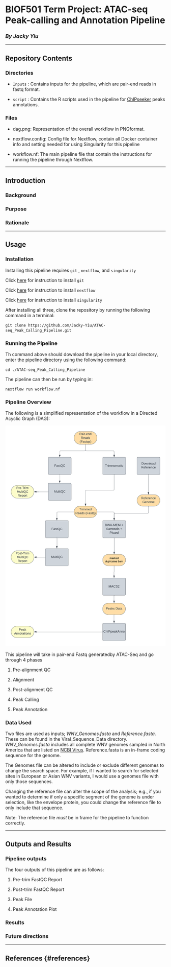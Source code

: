 # BIOF501 Term Project: ATAC-seq Peak-calling and Annotation Pipeline

### *By Jacky Yiu*

------------------------------------------------------------------------

## Repository Contents

### Directories

-   `Inputs` : Contains inputs for the pipeline, which are pair-end reads in fastq format.

-   `script` : Contains the R scripts used in the pipeline for [ChIPseeker](https://bioconductor.org/packages/ChIPseeker/) peaks annotations.

### Files

-   dag.png: Representation of the overall workflow in PNGformat.

-   nextflow.config: Config file for Nextflow, contain all Docker container info and setting needed for using Singularity for this pipeline

-   workflow.nf: The main pipeline file that contain the instructions for running the pipeline through Nextflow.

------------------------------------------------------------------------

## Introduction

### Background

### Purpose

### Rationale

------------------------------------------------------------------------

## Usage

### Installation

Installing this pipeline requires `git` , `nextflow`, and `singularity`

Click [here](https://git-scm.com/book/en/v2/Getting-Started-Installing-Git) for instruction to install `git`

Click [here](https://www.nextflow.io/docs/latest/getstarted.html) for instruction to install `nextflow`

Click [here](https://docs.sylabs.io/guides/3.0/user-guide/installation.html) for instruction to install `singularity`

After installing all three, clone the repository by running the following command in a terminal:

```         
git clone https://github.com/Jacky-Yiu/ATAC-seq_Peak_Calling_Pipeline.git
```

### Running the Pipeline

Th command above should download the pipeline in your local directory, enter the pipeline directory using the following command:

```         
cd ./ATAC-seq_Peak_Calling_Pipeline
```

The pipeline can then be run by typing in:

```         
nextflow run workflow.nf
```

### Pipeline Overview

The following is a simplified representation of the workflow in a Directed Acyclic Graph (DAG):

![DAG](dag.png)

This pipeline will take in pair-end Fastq generatedby ATAC-Seq and go through 4 phases

1.  Pre-alignment QC

2.  Alignment

3.  Post-alignment QC

4.  Peak Calling

5.  Peak Annotation

### Data Used

Two files are used as inputs; *WNV_Genomes.fasta* and *Reference.fasta*. These can be found in the Viral_Sequence_Data directory. *WNV_Genomes.fasta* includes all complete WNV genomes sampled in North America that are listed on [NCBI Virus](https://www.ncbi.nlm.nih.gov/labs/virus/vssi/#/virus?SeqType_s=Nucleotide&VirusLineage_ss=taxid:11082). Reference.fasta is an in-frame coding sequence for the genome.

The Genomes file can be altered to include or exclude different genomes to change the search space. For example, if I wanted to search for selected sites in European or Asian WNV variants, I would use a genomes file with only those sequences.

Changing the reference file can alter the scope of the analysis; e.g., if you wanted to determine if only a specific segment of the genome is under selection, like the envelope protein, you could change the reference file to only include that sequence.

Note: The reference file *must* be in frame for the pipeline to function correctly.

------------------------------------------------------------------------

## Outputs and Results

### Pipeline outputs

The four outputs of this pipeline are as follows:

1.  Pre-trim FastQC Report

2.  Post-trim FastQC Report

3.  Peak File

4.  Peak Annotation Plot

### Results

### Future directions

------------------------------------------------------------------------

## References {#references}
